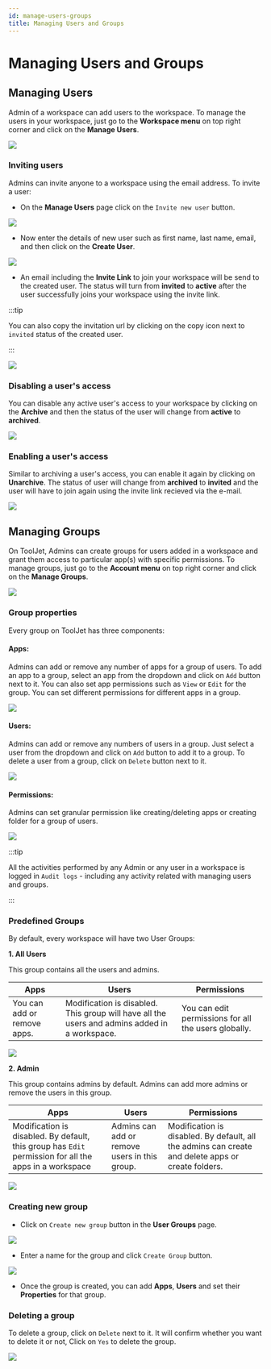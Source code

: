 ```yaml
---
id: manage-users-groups
title: Managing Users and Groups
---
```


# Managing Users and Groups

## Managing Users

Admin of a workspace can add users to the workspace. To manage the users in your workspace, just go to the **Workspace menu** on top right corner and click on the **Manage Users**.

<div style={{textAlign: 'center'}}>


<img className="screenshot-full" src="/img/tutorial/manage-users-groups/menu1.png" />


</div>

### Inviting users

Admins can invite anyone to a workspace using the email address. To invite a user:

- On the **Manage Users** page click on the `Invite new user` button.

<div style={{textAlign: 'center'}}>


<img className="screenshot-full" src="/img/tutorial/manage-users-groups/userspage.png" />


</div>

- Now enter the details of new user such as first name, last name, email, and then click on the **Create User**.

<div style={{textAlign: 'center'}}>


<img className="screenshot-full" src="/img/tutorial/manage-users-groups/addnewuser.png" />


</div>

- An email including the **Invite Link** to join your workspace will be send to the created user. The status will turn from **invited** to **active** after the user successfully joins your workspace using the invite link.

:::tip

You can also copy the invitation url by clicking on the copy icon next to `invited` status of the created user.

:::

<div style={{textAlign: 'center'}}>


<img className="screenshot-full" src="/img/tutorial/manage-users-groups/status.png" />


</div>

### Disabling a user's access

You can disable any active user's access to your workspace by clicking on the **Archive** and then the status of the user will change from **active** to **archived**.

<div style={{textAlign: 'center'}}>


<img className="screenshot-full" src="/img/tutorial/manage-users-groups/archived.png" />


</div>

### Enabling a user's access

Similar to archiving a user's access, you can enable it again by clicking on **Unarchive**. The status of user will change from **archived** to **invited** and the user will have to join again using the invite link recieved via the e-mail.

<div style={{textAlign: 'center'}}>


<img className="screenshot-full" src="/img/tutorial/manage-users-groups/status.png" />


</div>

## Managing Groups

On ToolJet, Admins can create groups for users added in a workspace and grant them access to particular app(s) with specific permissions. To manage groups, just go to the **Account menu** on top right corner and click on the **Manage Groups**.

<div style={{textAlign: 'center'}}>


<img className="screenshot-full" src="/img/tutorial/manage-users-groups/menu2.png" />


</div>

### Group properties

Every group on ToolJet has three components:

#### Apps: 

Admins can add or remove any number of apps for a group of users. To add an app to a group, select an app from the dropdown and click on `Add` button next to it. You can also set app permissions such as `View` or `Edit` for the group. You can set different permissions for different apps in a group.

<div style={{textAlign: 'center'}}>


<img className="screenshot-full" src="/img/tutorial/manage-users-groups/apps.png" />


</div>

#### Users: 

Admins can add or remove any numbers of users in a group. Just select a user from the dropdown and click on `Add` button to add it to a group. To delete a user from a group, click on `Delete` button next to it.

<div style={{textAlign: 'center'}}>

<img className="screenshot-full" src="/img/tutorial/manage-users-groups/users.png" />


</div>

#### Permissions: 

Admins can set granular permission like creating/deleting apps or creating folder for a group of users.

<div style={{textAlign: 'center'}}>


<img className="screenshot-full" src="/img/tutorial/manage-users-groups/permissions.png" />

</div>

:::tip

All the activities performed by any Admin or any user in a workspace is logged in `Audit logs` - including any activity related with managing users and groups.

:::

### Predefined Groups

By default, every workspace will have two User Groups:

**1. All Users**

This group contains all the users and admins.

| Apps | Users | Permissions |
| ----------- | ----------- | ----------- |
| You can add or remove apps. | Modification is disabled. This group will have all the users and admins added in a workspace. | You can edit permissions for all the users globally. |

<div style={{textAlign: 'center'}}>

<img className="screenshot-full" src="/img/tutorial/manage-users-groups/allusers.png" />


</div>

**2. Admin**

This group contains admins by default. Admins can add more admins or remove the users in this group.

| Apps | Users | Permissions |
| ----------- | ----------- | ----------- |
| Modification is disabled. By default, this group has `Edit` permission for all the apps in a workspace  | Admins can add or remove users in this group. | Modification is disabled. By default, all the admins can create and delete apps or create folders. |

<div style={{textAlign: 'center'}}>

<img className="screenshot-full" src="/img/tutorial/manage-users-groups/admin.png" />


</div>

### Creating new group

- Click on `Create new group` button in the **User Groups** page.

<div style={{textAlign: 'center'}}>

<img className="screenshot-full" src="/img/tutorial/manage-users-groups/newgroup1.png" />


</div>

- Enter a name for the group and click `Create Group` button.

<div style={{textAlign: 'center'}}>

<img className="screenshot-full" src="/img/tutorial/manage-users-groups/newgroup2.png" />

</div>

- Once the group is created, you can add **Apps**, **Users** and set their **Properties** for that group.

### Deleting a group

To delete a group, click on `Delete` next to it. It will confirm whether you want to delete it or not, Click on `Yes` to delete the group.

<div style={{textAlign: 'center'}}>

<img className="screenshot-full" src="/img/tutorial/manage-users-groups/deletegroup.png" />


</div>
